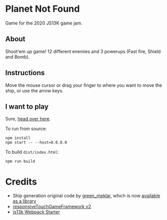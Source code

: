 # Planet Not Found

Game for the 2020 JS13K game jam.

## About

Shoot'em up game! 12 different enemies and 3 powerups (Fast fire, Shield and Bomb).

## Instructions

Move the mouse cursor or drag your finger to where you want to move the ship, or use the arrow keys.

## I want to play

Sure, [head over here](https://joseprio.github.io/js13k-pnf/dist/index.html).

To run from source:

```
npm install
npm start -- --host=0.0.0.0
```

To build `dist/index.html`:

```
npm run build
```

# Credits

- Ship generation original code by [green_meklar](https://www.reddit.com/r/proceduralgeneration/comments/4quifo/monthly_challenge_7_2d_spaceships_in/), which is now [available as a library](https://github.com/joseprio/starshipwright)
- [responsiveTouchGameFramework v2](https://github.com/xem/responsiveTouchGameFramework)
- [js13k Webpack Starter](https://github.com/sz-piotr/js13k-webpack-starter)
